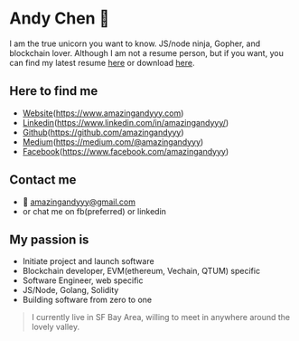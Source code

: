 # Andy Chen 🦄
I am the true unicorn you want to know. JS/node ninja, Gopher, and blockchain lover. Although I am not a resume person, but if you want, you can find my latest resume [here](https://github.com/amazingandyyy/resume/blob/master/Andy_Chen_Resume_2018.pdf) or download [here](https://github.com/amazingandyyy/resume/raw/master/Andy_Chen_Resume_2018.pdf).

## Here to find me
- [Website](https://www.amazingandyyy.com)(https://www.amazingandyyy.com)
- [Linkedin](https://www.linkedin.com/in/amazingandyyy/)(https://www.linkedin.com/in/amazingandyyy/)
- [Github](https://github.com/amazingandyyy)(https://github.com/amazingandyyy)
- [Medium](https://medium.com/@amazingandyyy)(https://medium.com/@amazingandyyy)
- [Facebook](https://www.facebook.com/amazingandyyy)(https://www.facebook.com/amazingandyyy)

## Contact me
- 📧 amazingandyyy@gmail.com
- or chat me on fb(preferred) or linkedin


## My passion is
- Initiate project and launch software
- Blockchain developer, EVM(ethereum, Vechain, QTUM) specific
- Software Engineer, web specific
- JS/Node, Golang, Solidity
- Building software from zero to one

> I currently live in SF Bay Area, willing to meet in anywhere around the lovely valley.

